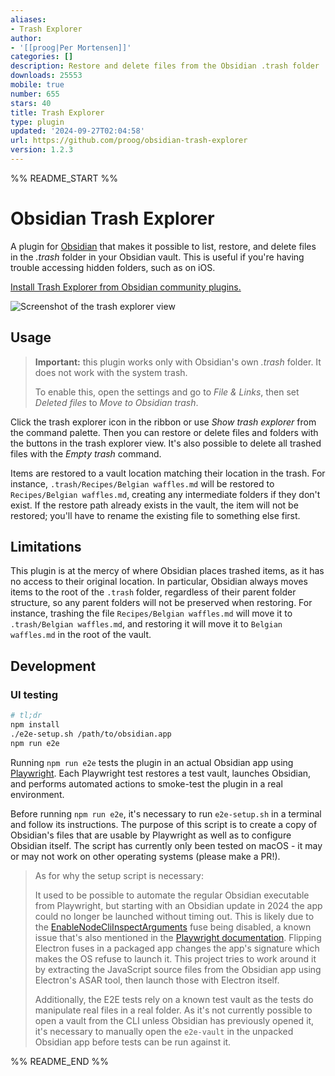 ```yaml
---
aliases:
- Trash Explorer
author:
- '[[proog|Per Mortensen]]'
categories: []
description: Restore and delete files from the Obsidian .trash folder
downloads: 25553
mobile: true
number: 655
stars: 40
title: Trash Explorer
type: plugin
updated: '2024-09-27T02:04:58'
url: https://github.com/proog/obsidian-trash-explorer
version: 1.2.3
---
```


%% README_START %%

# Obsidian Trash Explorer

A plugin for [Obsidian](https://obsidian.md) that makes it possible to list, restore, and delete files in the _.trash_ folder in your Obsidian vault. This is useful if you're having trouble accessing hidden folders, such as on iOS.

[Install Trash Explorer from Obsidian community plugins.](https://obsidian.md/plugins?id=obsidian-trash-explorer)

![Screenshot of the trash explorer view](https://github.com/proog/obsidian-trash-explorer/raw/main/screenshot.png)

## Usage

> **Important:** this plugin works only with Obsidian's own _.trash_ folder. It does not work with the system trash.
>
> To enable this, open the settings and go to _File & Links_, then set _Deleted files_ to _Move to Obsidian trash_.

Click the trash explorer icon in the ribbon or use _Show trash explorer_ from the command palette. Then you can restore or delete files and folders with the buttons in the trash explorer view. It's also possible to delete all trashed files with the _Empty trash_ command.

Items are restored to a vault location matching their location in the trash. For instance, `.trash/Recipes/Belgian waffles.md` will be restored to `Recipes/Belgian waffles.md`, creating any intermediate folders if they don't exist. If the restore path already exists in the vault, the item will not be restored; you'll have to rename the existing file to something else first.

## Limitations

This plugin is at the mercy of where Obsidian places trashed items, as it has no access to their original location. In particular, Obsidian always moves items to the root of the `.trash` folder, regardless of their parent folder structure, so any parent folders will not be preserved when restoring. For instance, trashing the file `Recipes/Belgian waffles.md` will move it to `.trash/Belgian waffles.md`, and restoring it will move it to `Belgian waffles.md` in the root of the vault.

## Development

### UI testing

```sh
# tl;dr
npm install
./e2e-setup.sh /path/to/obsidian.app
npm run e2e
```

Running `npm run e2e` tests the plugin in an actual Obsidian app using [Playwright](https://playwright.dev). Each Playwright test restores a test vault, launches Obsidian, and performs automated actions to smoke-test the plugin in a real environment.

Before running `npm run e2e`, it's necessary to run `e2e-setup.sh` in a terminal and follow its instructions. The purpose of this script is to create a copy of Obsidian's files that are usable by Playwright as well as to configure Obsidian itself. The script has currently only been tested on macOS - it may or may not work on other operating systems (please make a PR!).

> As for why the setup script is necessary:
>
> It used to be possible to automate the regular Obsidian executable from Playwright, but starting with an Obsidian update in 2024 the app could no longer be launched without timing out. This is likely due to the [EnableNodeCliInspectArguments](https://www.electronjs.org/docs/latest/tutorial/fuses#nodecliinspect) fuse being disabled, a known issue that's also mentioned in the [Playwright documentation](https://playwright.dev/docs/api/class-electron). Flipping Electron fuses in a packaged app changes the app's signature which makes the OS refuse to launch it. This project tries to work around it by extracting the JavaScript source files from the Obsidian app using Electron's ASAR tool, then launch those with Electron itself.
>
> Additionally, the E2E tests rely on a known test vault as the tests do manipulate real files in a real folder. As it's not currently possible to open a vault from the CLI unless Obsidian has previously opened it, it's necessary to manually open the `e2e-vault` in the unpacked Obsidian app before tests can be run against it.


%% README_END %%